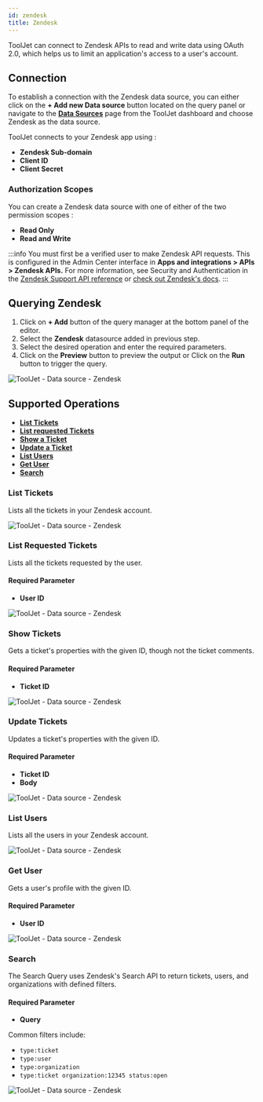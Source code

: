```yaml
---
id: zendesk
title: Zendesk
---
```


ToolJet can connect to Zendesk APIs to read and write data using OAuth 2.0, which helps us to limit an application's access to a user's account.

## Connection 

To establish a connection with the Zendesk data source, you can either click on the **+ Add new Data source** button located on the query panel or navigate to the **[Data Sources](/docs/data-sources/overview)** page from the ToolJet dashboard and choose Zendesk as the data source.

ToolJet connects to your Zendesk app using :
- **Zendesk Sub-domain**
- **Client ID**
- **Client Secret**

### Authorization Scopes 

You can create a Zendesk data source with one of either of the two permission scopes :
- **Read Only**
- **Read and Write**

:::info
You must first be a verified user to make Zendesk API requests. This is configured in the Admin Center interface in **Apps and integrations > APIs > Zendesk APIs.** For more information, see Security and Authentication in the [Zendesk Support API reference](https://developer.zendesk.com/api-reference/ticketing/introduction/#security-and-authentication) or [check out Zendesk's docs](https://support.zendesk.com/hc/en-us/articles/4408845965210).
:::

## Querying Zendesk

1. Click on **+ Add** button of the query manager at the bottom panel of the editor.
2. Select the **Zendesk** datasource added in previous step.
3. Select the desired operation and enter the required parameters.
4. Click on the **Preview** button to preview the output or Click on the **Run** button to trigger the query.

<img className="screenshot-full" src="/img/datasource-reference/zendesk/zendesk-v2.gif" alt="ToolJet - Data source - Zendesk" />

## Supported Operations

- **[List Tickets](#list-tickets)**
- **[List requested Tickets](#list-requested-tickets)**
- **[Show a Ticket](#show-tickets)**
- **[Update a Ticket](#update-tickets)**
- **[List Users](#list-users)**
- **[Get User](#get-user)**
- **[Search](#search)**


### List Tickets
Lists all the tickets in your Zendesk account.

<img className="screenshot-full" src="/img/datasource-reference/zendesk/list-tickets.png" alt="ToolJet - Data source - Zendesk" />

### List Requested Tickets
Lists all the tickets requested by the user. 

#### Required Parameter
- **User ID** 

<img className="screenshot-full" src="/img/datasource-reference/zendesk/list-requested-tickets.png" alt="ToolJet - Data source - Zendesk" />

### Show Tickets
Gets a ticket's properties with the given ID, though not the ticket comments.

#### Required Parameter
- **Ticket ID** 

<img className="screenshot-full" src="/img/datasource-reference/zendesk/show.png" alt="ToolJet - Data source - Zendesk" />

### Update Tickets
Updates a ticket's properties with the given ID.

#### Required Parameter
- **Ticket ID** 
- **Body**

<img className="screenshot-full" src="/img/datasource-reference/zendesk/update.png" alt="ToolJet - Data source - Zendesk" />

### List Users
Lists all the users in your Zendesk account.

<img className="screenshot-full" src="/img/datasource-reference/zendesk/list-users.png" alt="ToolJet - Data source - Zendesk" />

### Get User
Gets a user's profile with the given ID.

#### Required Parameter
- **User ID** 

<img className="screenshot-full" src="/img/datasource-reference/zendesk/get.png" alt="ToolJet - Data source - Zendesk" />

### Search

The Search Query uses Zendesk's Search API to return tickets, users, and organizations with defined filters.

#### Required Parameter
- **Query** 

Common filters include:
- `type:ticket`
- `type:user`
- `type:organization`
- `type:ticket organization:12345 status:open`

<img className="screenshot-full" src="/img/datasource-reference/zendesk/search.png" alt="ToolJet - Data source - Zendesk" />
